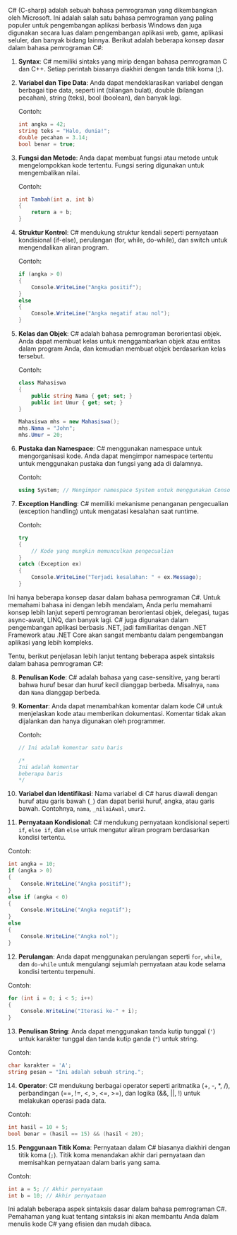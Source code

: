 C# (C-sharp) adalah sebuah bahasa pemrograman yang dikembangkan oleh Microsoft. Ini adalah salah satu bahasa pemrograman yang paling populer untuk pengembangan aplikasi berbasis Windows dan juga digunakan secara luas dalam pengembangan aplikasi web, game, aplikasi seluler, dan banyak bidang lainnya. Berikut adalah beberapa konsep dasar dalam bahasa pemrograman C#:

1. **Syntax**: C# memiliki sintaks yang mirip dengan bahasa pemrograman C dan C++. Setiap perintah biasanya diakhiri dengan tanda titik koma (;).

2. **Variabel dan Tipe Data**: Anda dapat mendeklarasikan variabel dengan berbagai tipe data, seperti int (bilangan bulat), double (bilangan pecahan), string (teks), bool (boolean), dan banyak lagi.

   Contoh:
   ```csharp
   int angka = 42;
   string teks = "Halo, dunia!";
   double pecahan = 3.14;
   bool benar = true;
   ```

3. **Fungsi dan Metode**: Anda dapat membuat fungsi atau metode untuk mengelompokkan kode tertentu. Fungsi sering digunakan untuk mengembalikan nilai.

   Contoh:
   ```csharp
   int Tambah(int a, int b)
   {
       return a + b;
   }
   ```

4. **Struktur Kontrol**: C# mendukung struktur kendali seperti pernyataan kondisional (if-else), perulangan (for, while, do-while), dan switch untuk mengendalikan aliran program.

   Contoh:
   ```csharp
   if (angka > 0)
   {
       Console.WriteLine("Angka positif");
   }
   else
   {
       Console.WriteLine("Angka negatif atau nol");
   }
   ```

5. **Kelas dan Objek**: C# adalah bahasa pemrograman berorientasi objek. Anda dapat membuat kelas untuk menggambarkan objek atau entitas dalam program Anda, dan kemudian membuat objek berdasarkan kelas tersebut.

   Contoh:
   ```csharp
   class Mahasiswa
   {
       public string Nama { get; set; }
       public int Umur { get; set; }
   }

   Mahasiswa mhs = new Mahasiswa();
   mhs.Nama = "John";
   mhs.Umur = 20;
   ```

6. **Pustaka dan Namespace**: C# menggunakan namespace untuk mengorganisasi kode. Anda dapat mengimpor namespace tertentu untuk menggunakan pustaka dan fungsi yang ada di dalamnya.

   Contoh:
   ```csharp
   using System; // Mengimpor namespace System untuk menggunakan Console
   ```

7. **Exception Handling**: C# memiliki mekanisme penanganan pengecualian (exception handling) untuk mengatasi kesalahan saat runtime.

   Contoh:
   ```csharp
   try
   {
       // Kode yang mungkin memunculkan pengecualian
   }
   catch (Exception ex)
   {
       Console.WriteLine("Terjadi kesalahan: " + ex.Message);
   }
   ```

Ini hanya beberapa konsep dasar dalam bahasa pemrograman C#. Untuk memahami bahasa ini dengan lebih mendalam, Anda perlu memahami konsep lebih lanjut seperti pemrograman berorientasi objek, delegasi, tugas async-await, LINQ, dan banyak lagi. C# juga digunakan dalam pengembangan aplikasi berbasis .NET, jadi familiaritas dengan .NET Framework atau .NET Core akan sangat membantu dalam pengembangan aplikasi yang lebih kompleks.

Tentu, berikut penjelasan lebih lanjut tentang beberapa aspek sintaksis dalam bahasa pemrograman C#:

8. **Penulisan Kode**: C# adalah bahasa yang case-sensitive, yang berarti bahwa huruf besar dan huruf kecil dianggap berbeda. Misalnya, `nama` dan `Nama` dianggap berbeda.

9. **Komentar**: Anda dapat menambahkan komentar dalam kode C# untuk menjelaskan kode atau memberikan dokumentasi. Komentar tidak akan dijalankan dan hanya digunakan oleh programmer.

   Contoh:
   ```csharp
   // Ini adalah komentar satu baris

   /*
   Ini adalah komentar
   beberapa baris
   */
   ```

10. **Variabel dan Identifikasi**: Nama variabel di C# harus diawali dengan huruf atau garis bawah (`_`) dan dapat berisi huruf, angka, atau garis bawah. Contohnya, `nama`, `_nilaiAwal`, `umur2`.

11. **Pernyataan Kondisional**: C# mendukung pernyataan kondisional seperti `if`, `else if`, dan `else` untuk mengatur aliran program berdasarkan kondisi tertentu.

   Contoh:
   ```csharp
   int angka = 10;
   if (angka > 0)
   {
       Console.WriteLine("Angka positif");
   }
   else if (angka < 0)
   {
       Console.WriteLine("Angka negatif");
   }
   else
   {
       Console.WriteLine("Angka nol");
   }
   ```

12. **Perulangan**: Anda dapat menggunakan perulangan seperti `for`, `while`, dan `do-while` untuk mengulangi sejumlah pernyataan atau kode selama kondisi tertentu terpenuhi.

   Contoh:
   ```csharp
   for (int i = 0; i < 5; i++)
   {
       Console.WriteLine("Iterasi ke-" + i);
   }
   ```

13. **Penulisan String**: Anda dapat menggunakan tanda kutip tunggal (`'`) untuk karakter tunggal dan tanda kutip ganda (`"`) untuk string.

   Contoh:
   ```csharp
   char karakter = 'A';
   string pesan = "Ini adalah sebuah string.";
   ```

14. **Operator**: C# mendukung berbagai operator seperti aritmatika (+, -, *, /), perbandingan (==, !=, <, >, <=, >=), dan logika (&&, ||, !) untuk melakukan operasi pada data.

   Contoh:
   ```csharp
   int hasil = 10 + 5;
   bool benar = (hasil == 15) && (hasil < 20);
   ```

15. **Penggunaan Titik Koma**: Pernyataan dalam C# biasanya diakhiri dengan titik koma (`;`). Titik koma menandakan akhir dari pernyataan dan memisahkan pernyataan dalam baris yang sama.

   Contoh:
   ```csharp
   int a = 5; // Akhir pernyataan
   int b = 10; // Akhir pernyataan
   ```

Ini adalah beberapa aspek sintaksis dasar dalam bahasa pemrograman C#. Pemahaman yang kuat tentang sintaksis ini akan membantu Anda dalam menulis kode C# yang efisien dan mudah dibaca.
